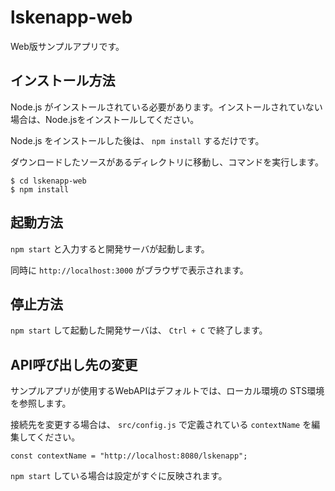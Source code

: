# lskenapp-web

Web版サンプルアプリです。

## インストール方法

Node.js がインストールされている必要があります。インストールされていない場合は、Node.jsをインストールしてください。

Node.js をインストールした後は、 `npm install` するだけです。

ダウンロードしたソースがあるディレクトリに移動し、コマンドを実行します。

```
$ cd lskenapp-web
$ npm install
```

## 起動方法

`npm start` と入力すると開発サーバが起動します。

同時に `http://localhost:3000` がブラウザで表示されます。

## 停止方法

`npm start` して起動した開発サーバは、 `Ctrl + C` で終了します。

## API呼び出し先の変更

サンプルアプリが使用するWebAPIはデフォルトでは、ローカル環境の STS環境を参照します。

接続先を変更する場合は、 `src/config.js` で定義されている `contextName` を編集してください。

```
const contextName = "http://localhost:8080/lskenapp";
```

`npm start` している場合は設定がすぐに反映されます。



